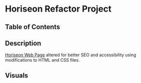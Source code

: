 # Horiseon Refactor Project

## Table of Contents

## Description
[Horiseon Web Page](https://dstelzl.github.io/horiseon-refactor-project/) altered for better SEO and accessibility using modifications to HTML and CSS files.

## Visuals



